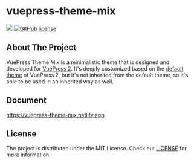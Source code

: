 # vuepress-theme-mix

[![](https://img.shields.io/badge/vuepress-next-blue)](https://v2.vuepress.vuejs.org)
[![GitHub license](https://img.shields.io/github/license/gavinliu6/vuepress-theme-mix)](https://github.com/gavinliu6/vuepress-theme-mix)

## About The Project

VuePress Theme Mix is a minimalistic theme that is designed and developed for [VuePress 2](https://v2.vuepress.vuejs.org/). It's deeply customized based on the [default theme](https://github.com/vuepress/vuepress-next/tree/main/packages/@vuepress/theme-default) of VuePress 2, but it's not inherited from the default theme, so it's able to be used in an inherited way as well.

## Document

https://vuepress-theme-mix.netlify.app

## License

The project is distributed under the MIT License. Check out [LICENSE](https://github.com/vuepress/vuepress-theme-mix/blob/main/LICENSE) for more information.
